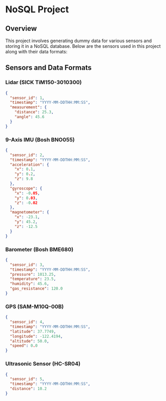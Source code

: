 # NoSQL Project

## Overview

This project involves generating dummy data for various sensors and storing it in a NoSQL database. Below are the sensors used in this project along with their data formats:

## Sensors and Data Formats

### Lidar (SICK TiM150-3010300)

```json
{
  "sensor_id": 1,
  "timestamp": "YYYY-MM-DDTHH:MM:SS",
  "measurement": {
    "distance": 25.3,
    "angle": 45.6
  }
}

```
### 9-Axis IMU (Bosh BNO055)
```json
{
  "sensor_id": 2,
  "timestamp": "YYYY-MM-DDTHH:MM:SS",
  "acceleration": {
    "x": 0.1,
    "y": 0.2,
    "z": 9.8
  },
  "gyroscope": {
    "x": -0.05,
    "y": 0.03,
    "z": -0.02
  },
  "magnetometer": {
    "x": -23.1,
    "y": 45.2,
    "z": -12.5
  }
}
```
### Barometer (Bosh BME680)
```json
{
  "sensor_id": 3,
  "timestamp": "YYYY-MM-DDTHH:MM:SS",
  "pressure": 1013.25,
  "temperature": 23.5,
  "humidity": 45.6,
  "gas_resistance": 120.0
}

```
### GPS (SAM-M10Q-00B)
```json
{
  "sensor_id": 4,
  "timestamp": "YYYY-MM-DDTHH:MM:SS",
  "latitude": 37.7749,
  "longitude": -122.4194,
  "altitude": 50.0,
  "speed": 0.0
}
```
### Ultrasonic Sensor (HC-SR04)
```json
{
  "sensor_id": 5,
  "timestamp": "YYYY-MM-DDTHH:MM:SS",
  "distance": 10.2
}
```




